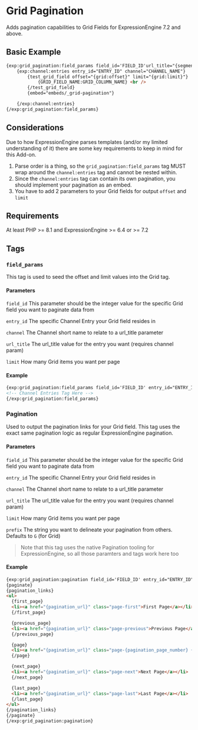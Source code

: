 # Grid Pagination
Adds pagination capabilities to Grid Fields for ExpressionEngine 7.2 and above. 

## Basic Example

```html
{exp:grid_pagination:field_params field_id='FIELD_ID'url_title="{segment_3}" channel_id="CHANNEL_ID" limit="2"}
    {exp:channel:entries entry_id="ENTRY_ID" channel="CHANNEL_NAME"}
        {test_grid_field offset="{grid:offset}" limit="{grid:limit}"}
            {GRID_FIELD_NAME:GRID_COLUMN_NAME} <br />
        {/test_grid_field}
        {embed="embeds/_grid-pagination"}

    {/exp:channel:entries}
{/exp:grid_pagination:field_params}
```

## Considerations

Due to how ExpressionEngine parses templates (and/or my limited understanding of it) there are some key requirements to keep in mind for this Add-on. 

1. Parse order is a thing, so the `grid_pagination:field_params` tag MUST wrap around the `channel:entries` tag and cannot be nested within.
2. Since the `channel:entries` tag can contain its own pagination, you should implement your pagination as an embed. 
3. You have to add 2 parameters to your Grid fields for output `offset` and `limit`

## Requirements

At least PHP >= 8.1 and ExpressionEngine >= 6.4 or >= 7.2

## Tags

### `field_params`

This tag is used to seed the offset and limit values into the Grid tag. 

#### Parameters

`field_id`
This parameter should be the integer value for the specific Grid field you want to paginate data from

`entry_id`
The specific Channel Entry your Grid field resides in

`channel`
The Channel short name to relate to a url_title parameter

`url_title`
The url_title value for the entry you want (requires channel param)

`limit` 
How many Grid items you want per page

#### Example
```html
{exp:grid_pagination:field_params field_id='FIELD_ID' entry_id="ENTRY_ID" limit="2"}
<!-- Channel Entries Tag Here -->
{/exp:grid_pagination:field_params}
```

### Pagination

Used to output the pagination links for your Grid field. This tag uses the exact same pagination logic as regular ExpressionEngine pagination. 

#### Parameters

`field_id`
This parameter should be the integer value for the specific Grid field you want to paginate data from

`entry_id`
The specific Channel Entry your Grid field resides in

`channel`
The Channel short name to relate to a url_title parameter

`url_title`
The url_title value for the entry you want (requires channel param)

`limit` 
How many Grid items you want per page

`prefix`
The string you want to delineate your pagination from others. Defaults to `G` (for Grid)

> Note that this tag uses the native Pagination tooling for ExpressionEngine, so all those paramters and tags work here too

#### Example
```html
{exp:grid_pagination:pagination field_id='FIELD_ID' entry_id="ENTRY_ID" limit="2"}
{paginate}
{pagination_links}
<ul>
  {first_page}
  <li><a href="{pagination_url}" class="page-first">First Page</a></li>
  {/first_page}

  {previous_page}
  <li><a href="{pagination_url}" class="page-previous">Previous Page</a></li>
  {/previous_page}

  {page}
  <li><a href="{pagination_url}" class="page-{pagination_page_number} {if current_page}active{/if}">{pagination_page_number}</a></li>
  {/page}

  {next_page}
  <li><a href="{pagination_url}" class="page-next">Next Page</a></li>
  {/next_page}

  {last_page}
  <li><a href="{pagination_url}" class="page-last">Last Page</a></li>
  {/last_page}
</ul>
{/pagination_links}
{/paginate}
{/exp:grid_pagination:pagination}
```